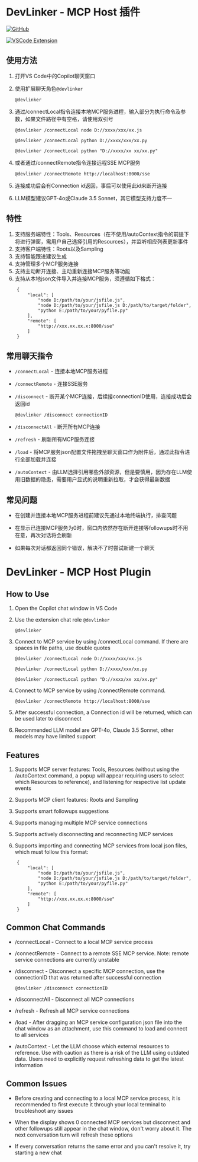 # DevLinker - MCP Host 插件

[![GitHub](https://img.shields.io/badge/GitHub-blue?logo=github)](https://github.com/SanChai20/tiny-mcp-host)

[![VSCode Extension](https://img.shields.io/badge/VS%20Code-007ACC?logo=visual-studio-code&logoColor=white)](https://marketplace.visualstudio.com/items/?itemName=sanchaii.devlinker-mcp-host)

## 使用方法

1. 打开VS Code中的Copilot聊天窗口
2. 使用扩展聊天角色<code>@devlinker</code>

    ```@devlinker```

3. 通过/connectLocal指令连接本地MCP服务进程，输入部分为执行命令及参数，如果文件路径中有空格，请使用双引号

    ```@devlinker /connectLocal node D://xxxx/xxx/xx.js```

    ```@devlinker /connectLocal python D://xxxx/xxx/xx.py```

    ```@devlinker /connectLocal python "D://xxxx/xx xx/xx.py"```

4. 或者通过/connectRemote指令连接远程SSE MCP服务

    ```@devlinker /connectRemote http://localhost:8000/sse```

5. 连接成功后会有Connection id返回，事后可以使用此id来断开连接
6. LLM模型建议GPT-4o或Claude 3.5 Sonnet，其它模型支持力度不一

## 特性

1. 支持服务端特性：Tools、Resources（在不使用/autoContext指令的前提下将进行弹窗，需用户自己选择引用的Resources），并监听相应列表更新事件
2. 支持客户端特性：Roots以及Sampling
3. 支持智能跟进建议生成
4. 支持管理多个MCP服务连接
5. 支持主动断开连接、主动重新连接MCP服务等功能  
6. 支持从本地json文件导入并连接MCP服务，须遵循如下格式：

```
    {
        "local": [
            "node D:/path/to/your/jsfile.js",
            "node D:/path/to/your/jsfile.js D:/path/to/target/folder",
            "python E:/path/to/your/pyfile.py"
        ],
        "remote": [
            "http://xxx.xx.xx.x:8000/sse"
        ]
    }
```

## 常用聊天指令

- `/connectLocal` - 连接本地MCP服务进程

- `/connectRemote` - 连接SSE服务

- `/disconnect` - 断开某个MCP连接，后续接connectionID使用，连接成功后会返回id

    <code>@devlinker /disconnect connectionID</code>

- `/disconnectAll` - 断开所有MCP连接
- `/refresh` - 刷新所有MCP服务连接
- `/load` - 将MCP服务json配置文件拖拽至聊天窗口作为附件后，通过此指令进行全部加载并连接
- `/autoContext` - 由LLM选择引用哪些外部资源，但是要慎用，因为存在LLM使用旧数据的隐患，需要用户显式的说明重新拉取，才会获得最新数据


## 常见问题

- 在创建并连接本地MCP服务进程前建议先通过本地终端执行，排查问题

- 在显示已连接MCP服务为0时，窗口内依然存在断开连接等followups时不用在意，再次对话将会刷新

- 如果每次对话都返回同个错误，解决不了时尝试新建一个聊天


# DevLinker - MCP Host Plugin


## How to Use

1. Open the Copilot chat window in VS Code

2. Use the extension chat role <code>@devlinker</code>

    ```@devlinker```

3. Connect to MCP service by using /connectLocal command. If there are spaces in file paths, use double quotes

    ```@devlinker /connectLocal node D://xxxx/xxx/xx.js```

    ```@devlinker /connectLocal python D://xxxx/xxx/xx.py```

    ```@devlinker /connectLocal python "D://xxxx/xx xx/xx.py"```

4. Connect to MCP service by using /connectRemote command.

    ```@devlinker /connectRemote http://localhost:8000/sse```

5. After successful connection, a Connection id will be returned, which can be used later to disconnect

6. Recommended LLM model are GPT-4o, Claude 3.5 Sonnet, other models may have limited support

## Features

1. Supports MCP server features: Tools, Resources (without using the /autoContext command, a popup will appear requiring users to select which Resources to reference), and listening for respective list update events

2. Supports MCP client features: Roots and Sampling

3. Supports smart followups suggestions

4. Supports managing multiple MCP service connections

5. Supports actively disconnecting and reconnecting MCP services

6. Supports importing and connecting MCP services from local json files, which must follow this format:

```
    {
        "local": [
            "node D:/path/to/your/jsfile.js",
            "node D:/path/to/your/jsfile.js D:/path/to/target/folder",
            "python E:/path/to/your/pyfile.py"
        ],
        "remote": [
            "http://xxx.xx.xx.x:8000/sse"
        ]
    }
```

## Common Chat Commands

- /connectLocal - Connect to a local MCP service process

- /connectRemote - Connect to a remote SSE MCP service. Note: remote service connections are currently unstable

- /disconnect - Disconnect a specific MCP connection, use the connectionID that was returned after successful connection

    <code>@devlinker /disconnect connectionID</code>

- /disconnectAll - Disconnect all MCP connections

- /refresh - Refresh all MCP service connections

- /load - After dragging an MCP service configuration json file into the chat window as an attachment, use this command to load and connect to all services

- /autoContext - Let the LLM choose which external resources to reference. Use with caution as there is a risk of the LLM using outdated data. Users need to explicitly request refreshing data to get the latest information

## Common Issues

- Before creating and connecting to a local MCP service process, it is recommended to first execute it through your local terminal to troubleshoot any issues

- When the display shows 0 connected MCP services but disconnect and other followups still appear in the chat window, don't worry about it. The next conversation turn will refresh these options

- If every conversation returns the same error and you can't resolve it, try starting a new chat